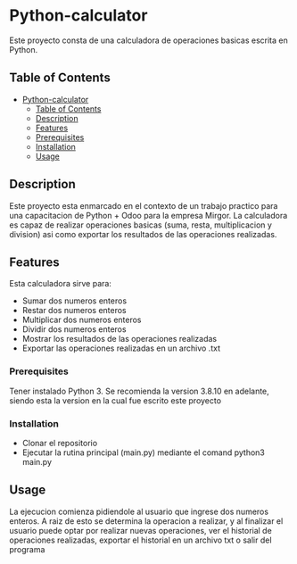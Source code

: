 # Python-calculator

Este proyecto consta de una calculadora de operaciones basicas escrita en Python. 

## Table of Contents

- [Python-calculator](#python-calculator)
  - [Table of Contents](#table-of-contents)
  - [Description](#description)
  - [Features](#features)
  - [Prerequisites](#prerequisites)
  - [Installation](#installation)
  - [Usage](#usage)
## Description

Este proyecto esta enmarcado en el contexto de un trabajo practico para una capacitacion de Python + Odoo para la empresa Mirgor.
La calculadora es capaz de realizar operaciones basicas (suma, resta, multiplicacion y division) asi como exportar los resultados de las operaciones realizadas.

## Features

Esta calculadora sirve para:
- Sumar dos numeros enteros
- Restar dos numeros enteros
- Multiplicar dos numeros enteros
- Dividir dos numeros enteros
- Mostrar los resultados de las operaciones realizadas
- Exportar las operaciones realizadas en un archivo .txt


### Prerequisites

Tener instalado Python 3. Se recomienda la version 3.8.10 en adelante, siendo esta la version en la cual fue escrito este proyecto

### Installation

- Clonar el repositorio
- Ejecutar la rutina principal (main.py) mediante el comand python3 main.py

## Usage

La ejecucion comienza pidiendole al usuario que ingrese dos numeros enteros. A raiz de esto se determina la operacion a realizar, y al finalizar el usuario puede optar por realizar nuevas operaciones, ver el historial de operaciones realizadas, exportar el historial en un archivo txt o salir del programa
